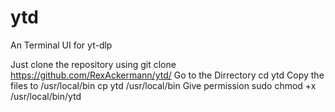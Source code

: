 # ytd
An Terminal UI for yt-dlp





Just clone the repository using
                           git clone https://github.com/RexAckermann/ytd/
Go to the Dirrectory
                           cd ytd
Copy the files to /usr/local/bin
                           cp ytd /usr/local/bin
Give permission
                           sudo chmod +x /usr/local/bin/ytd
